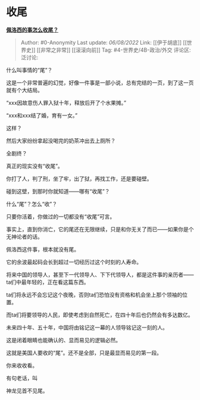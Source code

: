 # 收尾
[**佩洛西的事怎么收尾？**](https://afdian.net/p/296f8684144511ed9d7352540025c377)

> Author: #0-Anonymity
> Last update: *06/08/2022*
> Link: [[伊于胡底]] [[世界史]] [[非常之非常]] [[滚滚向前]]
> Tag:  #4-世界史/4B-政治/外交 
> 评论区:
> 泛讨论:

什么叫事情的“尾”？

这是一个非常普遍的幻觉，好像一件事是一部小说，总有完结的一页，到了这一页就有个大结局。

“xxx因故意伤人罪入狱十年，释放后开了个水果摊。”

“xxx和xxx结了婚，育有一女。”

这样？

然后大家纷纷拿起没喝完的奶茶冲出去上厕所？

全剧终？

真正的现实没有“收尾”。

你打了人，判了刑，坐了牢，出了狱，再找工作，还是要碰壁。

碰到这壁，到那时你就知道——哪有“收尾”？

什么“尾”？怎么“收”？

只要你活着，你做过的一切都没有“收尾”可言。

事实上，直到你消亡，它的尾还在无限继续，只是和你无关了而已——如果你是个无神论者的话。

佩洛西这件事，根本就没有尾。

它的余波最起码会长到超过一切经历过这个时刻的人寿命。

将来中国的领导人，甚至下一代领导人、下下代领导人，都是这件事的亲历者——ta们中最年轻的，正在看这篇东西。

ta们将永远不会忘记这个夜晚，否则ta们恐怕没有资格和机会坐上那个领袖的位置。

而ta们将要领导的人民，即使考虑到自然死亡，在四十年后也仍然会有多达数亿。

未来四十年、五十年，中国将由铭记这一幕的人领导铭记这一刻的人。

这是闭着眼睛也能确认的、显而易见的逻辑必然。

这就是美国人要收的“尾”。还不是全部，只是最显而易见的第一段。

你来收收看。

有句老话，叫

神龙见首不见尾。
